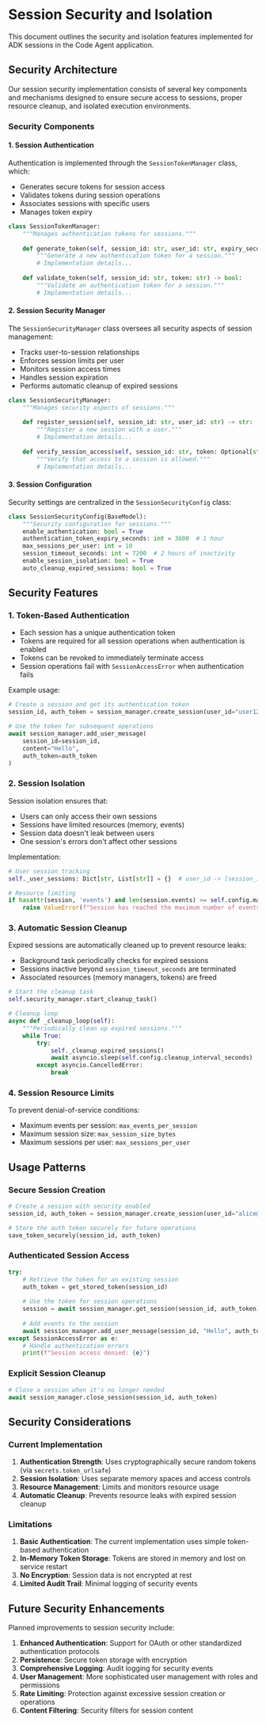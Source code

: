 # Session Security and Isolation

This document outlines the security and isolation features implemented for ADK sessions in the Code Agent application.

## Security Architecture

Our session security implementation consists of several key components and mechanisms designed to ensure secure access to sessions, proper resource cleanup, and isolated execution environments.

### Security Components

#### 1. Session Authentication

Authentication is implemented through the `SessionTokenManager` class, which:

- Generates secure tokens for session access
- Validates tokens during session operations
- Associates sessions with specific users
- Manages token expiry

```python
class SessionTokenManager:
    """Manages authentication tokens for sessions."""
    
    def generate_token(self, session_id: str, user_id: str, expiry_seconds: int = 3600) -> str:
        """Generate a new authentication token for a session."""
        # Implementation details...
        
    def validate_token(self, session_id: str, token: str) -> bool:
        """Validate an authentication token for a session."""
        # Implementation details...
```

#### 2. Session Security Manager

The `SessionSecurityManager` class oversees all security aspects of session management:

- Tracks user-to-session relationships
- Enforces session limits per user
- Monitors session access times
- Handles session expiration
- Performs automatic cleanup of expired sessions

```python
class SessionSecurityManager:
    """Manages security aspects of sessions."""
    
    def register_session(self, session_id: str, user_id: str) -> str:
        """Register a new session with a user."""
        # Implementation details...
        
    def verify_session_access(self, session_id: str, token: Optional[str] = None) -> bool:
        """Verify that access to a session is allowed."""
        # Implementation details...
```

#### 3. Session Configuration

Security settings are centralized in the `SessionSecurityConfig` class:

```python
class SessionSecurityConfig(BaseModel):
    """Security configuration for sessions."""
    enable_authentication: bool = True
    authentication_token_expiry_seconds: int = 3600  # 1 hour
    max_sessions_per_user: int = 10
    session_timeout_seconds: int = 7200  # 2 hours of inactivity
    enable_session_isolation: bool = True
    auto_cleanup_expired_sessions: bool = True
```

## Security Features

### 1. Token-Based Authentication

- Each session has a unique authentication token
- Tokens are required for all session operations when authentication is enabled
- Tokens can be revoked to immediately terminate access
- Session operations fail with `SessionAccessError` when authentication fails

Example usage:

```python
# Create a session and get its authentication token
session_id, auth_token = session_manager.create_session(user_id="user123")

# Use the token for subsequent operations
await session_manager.add_user_message(
    session_id=session_id,
    content="Hello",
    auth_token=auth_token
)
```

### 2. Session Isolation

Session isolation ensures that:

- Users can only access their own sessions
- Sessions have limited resources (memory, events)
- Session data doesn't leak between users
- One session's errors don't affect other sessions

Implementation:

```python
# User session tracking
self._user_sessions: Dict[str, List[str]] = {}  # user_id -> [session_ids]

# Resource limiting
if hasattr(session, 'events') and len(session.events) >= self.config.max_events_per_session:
    raise ValueError(f"Session has reached the maximum number of events")
```

### 3. Automatic Session Cleanup

Expired sessions are automatically cleaned up to prevent resource leaks:

- Background task periodically checks for expired sessions
- Sessions inactive beyond `session_timeout_seconds` are terminated
- Associated resources (memory managers, tokens) are freed

```python
# Start the cleanup task
self.security_manager.start_cleanup_task()

# Cleanup loop
async def _cleanup_loop(self):
    """Periodically clean up expired sessions."""
    while True:
        try:
            self._cleanup_expired_sessions()
            await asyncio.sleep(self.config.cleanup_interval_seconds)
        except asyncio.CancelledError:
            break
```

### 4. Session Resource Limits

To prevent denial-of-service conditions:

- Maximum events per session: `max_events_per_session`
- Maximum session size: `max_session_size_bytes`
- Maximum sessions per user: `max_sessions_per_user`

## Usage Patterns

### Secure Session Creation

```python
# Create a session with security enabled
session_id, auth_token = session_manager.create_session(user_id="alice@example.com")

# Store the auth token securely for future operations
save_token_securely(session_id, auth_token)
```

### Authenticated Session Access

```python
try:
    # Retrieve the token for an existing session
    auth_token = get_stored_token(session_id)
    
    # Use the token for session operations
    session = await session_manager.get_session(session_id, auth_token)
    
    # Add events to the session
    await session_manager.add_user_message(session_id, "Hello", auth_token)
except SessionAccessError as e:
    # Handle authentication errors
    print(f"Session access denied: {e}")
```

### Explicit Session Cleanup

```python
# Close a session when it's no longer needed
await session_manager.close_session(session_id, auth_token)
```

## Security Considerations

### Current Implementation

1. **Authentication Strength**: Uses cryptographically secure random tokens (via `secrets.token_urlsafe`)
2. **Session Isolation**: Uses separate memory spaces and access controls
3. **Resource Management**: Limits and monitors resource usage
4. **Automatic Cleanup**: Prevents resource leaks with expired session cleanup

### Limitations

1. **Basic Authentication**: The current implementation uses simple token-based authentication
2. **In-Memory Token Storage**: Tokens are stored in memory and lost on service restart
3. **No Encryption**: Session data is not encrypted at rest
4. **Limited Audit Trail**: Minimal logging of security events

## Future Security Enhancements

Planned improvements to session security include:

1. **Enhanced Authentication**: Support for OAuth or other standardized authentication protocols
2. **Persistence**: Secure token storage with encryption
3. **Comprehensive Logging**: Audit logging for security events
4. **User Management**: More sophisticated user management with roles and permissions
5. **Rate Limiting**: Protection against excessive session creation or operations
6. **Content Filtering**: Security filters for session content 